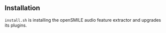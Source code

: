 Installation
------------

`install.sh` is installing the openSMILE audio feature extractor
and upgrades its plugins.



